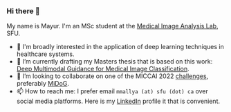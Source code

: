 ### Hi there 👋

My name is Mayur. I'm an MSc student at the [Medical Image Analysis Lab](https://www.medicalimageanalysis.com/), SFU.
<!--
**mayurmallya/mayurmallya** is a ✨ _special_ ✨ repository because its `README.md` (this file) appears on your GitHub profile.

Here are some ideas to get you started:

- 🔭 I’m currently working on ...
- 🌱 I’m currently learning ...
- 👯 I’m looking to collaborate on ...
- 🤔 I’m looking for help with ...
- 💬 Ask me about ...
- 📫 How to reach me: ...
- 😄 Pronouns: ...
- ⚡ Fun fact: ...
-->

- 🔭 I'm broadly interested in the application of deep learning techniques in healthcare systems.
- 💬 I’m currently drafting my Masters thesis that is based on this work: [Deep Multimodal Guidance for Medical Image Classification](https://arxiv.org/pdf/2203.05683.pdf).
- 👯 I’m looking to collaborate on one of the MICCAI 2022 [challenges](http://www.miccai.org/special-interest-groups/challenges/miccai-registered-challenges/#:~:text=10.5281/zenodo.6362503-,MICCAI%202022,-Challenge%20name), preferably [MiDoG](https://zenodo.org/record/6362337).
- 📫 How to reach me: I prefer email `mmallya (at) sfu (dot) ca` over social media platforms. Here is my [LinkedIn](https://www.linkedin.com/in/mayur-m-mallya-695a7915b/) profile it that is convenient.
